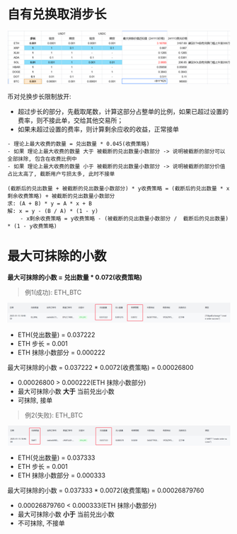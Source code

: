 # 自有兑换取消步长

![image-20250113184649598](../../../picture/image-20250113184649598.png)



币对兑换步长限制放开: 

- 超过步长的部分，先截取尾数，计算这部分占整单的比例，如果已超过设置的费率，则不接此单，交给其他交易所；
- 如果未超过设置的费率，则计算剩余应收的收益，正常接单

```
- 理论上最大收费的数量 = 兑出数量 * 0.045(收费策略)
- 如果 理论上最大收费的数量 大于 被截断的兑出数量小数部分 -> 说明被截断的部分可以全部抹除, 包含在收费比例中
- 如果 理论上最大收费的数量 小于 被截断的兑出数量小数部分 -> 说明被截断的部分价值占比太高了, 截断用户亏损太多, 此时不接单
	
(截断后的兑出数量 + 被截断的兑出数量小数部分) * y收费策略 = (截断后的兑出数量 * x剩余收费策略) + 被截断的兑出数量小数部分
求: (A + B) * y = A * x + B
解: x = y - (B / A) * (1 - y)
	- x剩余收费策略 = y收费策略 - (被截断的兑出数量小数部分 /  截断后的兑出数量) * (1 - y收费策略)
```



# 最大可抹除的小数

**最大可抹除的小数 = 兑出数量 * 0.072(收费策略)**



> 例1(成功): ETH_BTC

![image-20250115184122691](../../../picture/image-20250115184122691.png)

- ETH(兑出数量) = 0.037222
- ETH 步长 = 0.001
- ETH 抹除小数部分 = 0.000222

最大可抹除的小数 = 0.037222 * 0.0072(收费策略) = 0.00026800
- 0.00026800 > 0.000222(ETH 抹除小数部分)
- 最大可抹除小数 **大于** 当前兑出小数
- 可抹除, 接单



> 例2(失败): ETH_BTC

![image-20250115184632500](../../../picture/image-20250115184632500.png)

- ETH(兑出数量) = 0.037333
- ETH 步长 = 0.001
- ETH 抹除小数部分 = 0.000333

最大可抹除的小数 = 0.037333 * 0.0072(收费策略) = 0.00026879760

- 0.00026879760 < 0.000333(ETH 抹除小数部分)
- 最大可抹除小数 **小于** 当前兑出小数
- 不可抹除, 不接单



